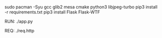 sudo pacman -Syu gcc glib2 mesa cmake python3 libjpeg-turbo
pip3 install -r requirements.txt
pip3 install Flask Flask-WTF

RUN: ./app.py

REQ: ./req.http
